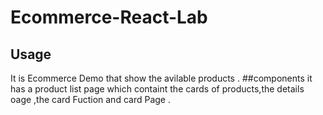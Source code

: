 # Ecommerce-React-Lab
## Usage
It is Ecommerce Demo that show the avilable products .
##components
it has a product list page which containt the cards of products,the details oage ,the card Fuction and card Page .
